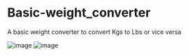 # Basic-weight_converter
A basic weight converter to convert Kgs to Lbs or vice versa 

![image](https://user-images.githubusercontent.com/121827037/214935091-01d53e16-0b31-45f6-b3f3-48c8b39dbe2a.png)
![image](https://user-images.githubusercontent.com/121827037/214935174-49243020-df27-46b2-a8a3-17701fd87a0a.png)
